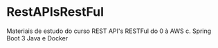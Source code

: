 # RestAPIsRestFul
Materiais de estudo do curso REST API's RESTFul do 0 à AWS c. Spring Boot 3 Java e Docker
